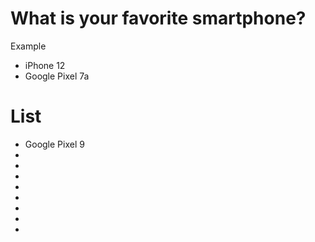 # What is your favorite smartphone?
Example
- iPhone 12
- Google Pixel 7a

# List

- Google Pixel 9
-
-
-
-
-
-
-
-

